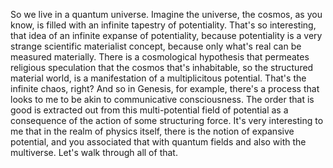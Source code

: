  So we live in a quantum universe. Imagine the universe, the cosmos, as you know, is filled with an infinite tapestry of potentiality. That's so interesting, that idea of an infinite expanse of potentiality, because potentiality is a very strange scientific materialist concept, because only what's real can be measured materially. There is a cosmological hypothesis that permeates religious speculation that the cosmos that's inhabitable, so the structured material world, is a manifestation of a multiplicitous potential. That's the infinite chaos, right? And so in Genesis, for example, there's a process that looks to me to be akin to communicative consciousness. The order that is good is extracted out from this multi-potential field of potential as a consequence of the action of some structuring force. It's very interesting to me that in the realm of physics itself, there is the notion of expansive potential, and you associated that with quantum fields and also with the multiverse. Let's walk through all of that.
